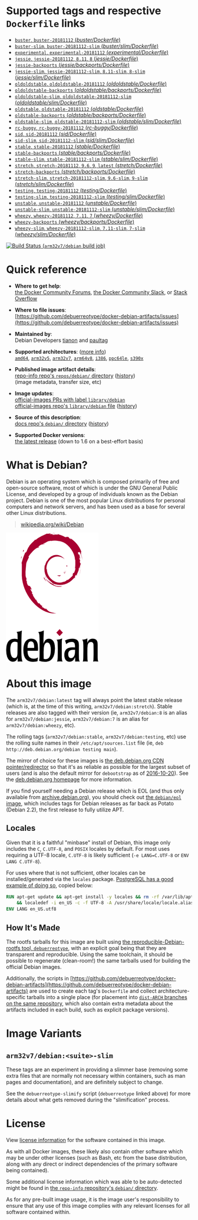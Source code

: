 <!--

********************************************************************************

WARNING:

    DO NOT EDIT "debian/README.md"

    IT IS AUTO-GENERATED

    (from the other files in "debian/" combined with a set of templates)

********************************************************************************

-->

# Supported tags and respective `Dockerfile` links

-	[`buster`, `buster-20181112` (*buster/Dockerfile*)](https://github.com/debuerreotype/docker-debian-artifacts/blob/f91aaadda68e30e1d36e148ac6934e5cf645aca1/buster/Dockerfile)
-	[`buster-slim`, `buster-20181112-slim` (*buster/slim/Dockerfile*)](https://github.com/debuerreotype/docker-debian-artifacts/blob/f91aaadda68e30e1d36e148ac6934e5cf645aca1/buster/slim/Dockerfile)
-	[`experimental`, `experimental-20181112` (*experimental/Dockerfile*)](https://github.com/debuerreotype/docker-debian-artifacts/blob/f91aaadda68e30e1d36e148ac6934e5cf645aca1/experimental/Dockerfile)
-	[`jessie`, `jessie-20181112`, `8.11`, `8` (*jessie/Dockerfile*)](https://github.com/debuerreotype/docker-debian-artifacts/blob/f91aaadda68e30e1d36e148ac6934e5cf645aca1/jessie/Dockerfile)
-	[`jessie-backports` (*jessie/backports/Dockerfile*)](https://github.com/debuerreotype/docker-debian-artifacts/blob/f91aaadda68e30e1d36e148ac6934e5cf645aca1/jessie/backports/Dockerfile)
-	[`jessie-slim`, `jessie-20181112-slim`, `8.11-slim`, `8-slim` (*jessie/slim/Dockerfile*)](https://github.com/debuerreotype/docker-debian-artifacts/blob/f91aaadda68e30e1d36e148ac6934e5cf645aca1/jessie/slim/Dockerfile)
-	[`oldoldstable`, `oldoldstable-20181112` (*oldoldstable/Dockerfile*)](https://github.com/debuerreotype/docker-debian-artifacts/blob/f91aaadda68e30e1d36e148ac6934e5cf645aca1/oldoldstable/Dockerfile)
-	[`oldoldstable-backports` (*oldoldstable/backports/Dockerfile*)](https://github.com/debuerreotype/docker-debian-artifacts/blob/f91aaadda68e30e1d36e148ac6934e5cf645aca1/oldoldstable/backports/Dockerfile)
-	[`oldoldstable-slim`, `oldoldstable-20181112-slim` (*oldoldstable/slim/Dockerfile*)](https://github.com/debuerreotype/docker-debian-artifacts/blob/f91aaadda68e30e1d36e148ac6934e5cf645aca1/oldoldstable/slim/Dockerfile)
-	[`oldstable`, `oldstable-20181112` (*oldstable/Dockerfile*)](https://github.com/debuerreotype/docker-debian-artifacts/blob/f91aaadda68e30e1d36e148ac6934e5cf645aca1/oldstable/Dockerfile)
-	[`oldstable-backports` (*oldstable/backports/Dockerfile*)](https://github.com/debuerreotype/docker-debian-artifacts/blob/f91aaadda68e30e1d36e148ac6934e5cf645aca1/oldstable/backports/Dockerfile)
-	[`oldstable-slim`, `oldstable-20181112-slim` (*oldstable/slim/Dockerfile*)](https://github.com/debuerreotype/docker-debian-artifacts/blob/f91aaadda68e30e1d36e148ac6934e5cf645aca1/oldstable/slim/Dockerfile)
-	[`rc-buggy`, `rc-buggy-20181112` (*rc-buggy/Dockerfile*)](https://github.com/debuerreotype/docker-debian-artifacts/blob/f91aaadda68e30e1d36e148ac6934e5cf645aca1/rc-buggy/Dockerfile)
-	[`sid`, `sid-20181112` (*sid/Dockerfile*)](https://github.com/debuerreotype/docker-debian-artifacts/blob/f91aaadda68e30e1d36e148ac6934e5cf645aca1/sid/Dockerfile)
-	[`sid-slim`, `sid-20181112-slim` (*sid/slim/Dockerfile*)](https://github.com/debuerreotype/docker-debian-artifacts/blob/f91aaadda68e30e1d36e148ac6934e5cf645aca1/sid/slim/Dockerfile)
-	[`stable`, `stable-20181112` (*stable/Dockerfile*)](https://github.com/debuerreotype/docker-debian-artifacts/blob/f91aaadda68e30e1d36e148ac6934e5cf645aca1/stable/Dockerfile)
-	[`stable-backports` (*stable/backports/Dockerfile*)](https://github.com/debuerreotype/docker-debian-artifacts/blob/f91aaadda68e30e1d36e148ac6934e5cf645aca1/stable/backports/Dockerfile)
-	[`stable-slim`, `stable-20181112-slim` (*stable/slim/Dockerfile*)](https://github.com/debuerreotype/docker-debian-artifacts/blob/f91aaadda68e30e1d36e148ac6934e5cf645aca1/stable/slim/Dockerfile)
-	[`stretch`, `stretch-20181112`, `9.6`, `9`, `latest` (*stretch/Dockerfile*)](https://github.com/debuerreotype/docker-debian-artifacts/blob/f91aaadda68e30e1d36e148ac6934e5cf645aca1/stretch/Dockerfile)
-	[`stretch-backports` (*stretch/backports/Dockerfile*)](https://github.com/debuerreotype/docker-debian-artifacts/blob/f91aaadda68e30e1d36e148ac6934e5cf645aca1/stretch/backports/Dockerfile)
-	[`stretch-slim`, `stretch-20181112-slim`, `9.6-slim`, `9-slim` (*stretch/slim/Dockerfile*)](https://github.com/debuerreotype/docker-debian-artifacts/blob/f91aaadda68e30e1d36e148ac6934e5cf645aca1/stretch/slim/Dockerfile)
-	[`testing`, `testing-20181112` (*testing/Dockerfile*)](https://github.com/debuerreotype/docker-debian-artifacts/blob/f91aaadda68e30e1d36e148ac6934e5cf645aca1/testing/Dockerfile)
-	[`testing-slim`, `testing-20181112-slim` (*testing/slim/Dockerfile*)](https://github.com/debuerreotype/docker-debian-artifacts/blob/f91aaadda68e30e1d36e148ac6934e5cf645aca1/testing/slim/Dockerfile)
-	[`unstable`, `unstable-20181112` (*unstable/Dockerfile*)](https://github.com/debuerreotype/docker-debian-artifacts/blob/f91aaadda68e30e1d36e148ac6934e5cf645aca1/unstable/Dockerfile)
-	[`unstable-slim`, `unstable-20181112-slim` (*unstable/slim/Dockerfile*)](https://github.com/debuerreotype/docker-debian-artifacts/blob/f91aaadda68e30e1d36e148ac6934e5cf645aca1/unstable/slim/Dockerfile)
-	[`wheezy`, `wheezy-20181112`, `7.11`, `7` (*wheezy/Dockerfile*)](https://github.com/debuerreotype/docker-debian-artifacts/blob/f91aaadda68e30e1d36e148ac6934e5cf645aca1/wheezy/Dockerfile)
-	[`wheezy-backports` (*wheezy/backports/Dockerfile*)](https://github.com/debuerreotype/docker-debian-artifacts/blob/f91aaadda68e30e1d36e148ac6934e5cf645aca1/wheezy/backports/Dockerfile)
-	[`wheezy-slim`, `wheezy-20181112-slim`, `7.11-slim`, `7-slim` (*wheezy/slim/Dockerfile*)](https://github.com/debuerreotype/docker-debian-artifacts/blob/f91aaadda68e30e1d36e148ac6934e5cf645aca1/wheezy/slim/Dockerfile)

[![Build Status](https://doi-janky.infosiftr.net/job/multiarch/job/arm32v7/job/debian/badge/icon) (`arm32v7/debian` build job)](https://doi-janky.infosiftr.net/job/multiarch/job/arm32v7/job/debian/)

# Quick reference

-	**Where to get help**:  
	[the Docker Community Forums](https://forums.docker.com/), [the Docker Community Slack](https://blog.docker.com/2016/11/introducing-docker-community-directory-docker-community-slack/), or [Stack Overflow](https://stackoverflow.com/search?tab=newest&q=docker)

-	**Where to file issues**:  
	[https://github.com/debuerreotype/docker-debian-artifacts/issues](https://github.com/debuerreotype/docker-debian-artifacts/issues)

-	**Maintained by**:  
	Debian Developers [tianon](https://qa.debian.org/developer.php?login=tianon) and [paultag](https://qa.debian.org/developer.php?login=paultag)

-	**Supported architectures**: ([more info](https://github.com/docker-library/official-images#architectures-other-than-amd64))  
	[`amd64`](https://hub.docker.com/r/amd64/debian/), [`arm32v5`](https://hub.docker.com/r/arm32v5/debian/), [`arm32v7`](https://hub.docker.com/r/arm32v7/debian/), [`arm64v8`](https://hub.docker.com/r/arm64v8/debian/), [`i386`](https://hub.docker.com/r/i386/debian/), [`ppc64le`](https://hub.docker.com/r/ppc64le/debian/), [`s390x`](https://hub.docker.com/r/s390x/debian/)

-	**Published image artifact details**:  
	[repo-info repo's `repos/debian/` directory](https://github.com/docker-library/repo-info/blob/master/repos/debian) ([history](https://github.com/docker-library/repo-info/commits/master/repos/debian))  
	(image metadata, transfer size, etc)

-	**Image updates**:  
	[official-images PRs with label `library/debian`](https://github.com/docker-library/official-images/pulls?q=label%3Alibrary%2Fdebian)  
	[official-images repo's `library/debian` file](https://github.com/docker-library/official-images/blob/master/library/debian) ([history](https://github.com/docker-library/official-images/commits/master/library/debian))

-	**Source of this description**:  
	[docs repo's `debian/` directory](https://github.com/docker-library/docs/tree/master/debian) ([history](https://github.com/docker-library/docs/commits/master/debian))

-	**Supported Docker versions**:  
	[the latest release](https://github.com/docker/docker-ce/releases/latest) (down to 1.6 on a best-effort basis)

# What is Debian?

Debian is an operating system which is composed primarily of free and open-source software, most of which is under the GNU General Public License, and developed by a group of individuals known as the Debian project. Debian is one of the most popular Linux distributions for personal computers and network servers, and has been used as a base for several other Linux distributions.

> [wikipedia.org/wiki/Debian](https://en.wikipedia.org/wiki/Debian)

![logo](https://raw.githubusercontent.com/docker-library/docs/b449be7df57e9ed9086bb5821bfb5d6cdc5d67a4/debian/logo.png)

# About this image

The `arm32v7/debian:latest` tag will always point the latest stable release (which is, at the time of this writing, `arm32v7/debian:stretch`). Stable releases are also tagged with their version (ie, `arm32v7/debian:8` is an alias for `arm32v7/debian:jessie`, `arm32v7/debian:7` is an alias for `arm32v7/debian:wheezy`, etc).

The rolling tags (`arm32v7/debian:stable`, `arm32v7/debian:testing`, etc) use the rolling suite names in their `/etc/apt/sources.list` file (ie, `deb http://deb.debian.org/debian testing main`).

The mirror of choice for these images is [the deb.debian.org CDN pointer/redirector](https://deb.debian.org) so that it's as reliable as possible for the largest subset of users (and is also the default mirror for `debootstrap` as of [2016-10-20](https://anonscm.debian.org/cgit/d-i/debootstrap.git/commit/?id=9e8bc60ad1ccf3a25ce7890526b70059f3e770de)). See the [deb.debian.org homepage](https://deb.debian.org) for more information.

If you find yourself needing a Debian release which is EOL (and thus only available from [archive.debian.org](http://archive.debian.org)), you should check out [the `debian/eol` image](https://hub.docker.com/r/debian/eol/), which includes tags for Debian releases as far back as Potato (Debian 2.2), the first release to fully utilize APT.

## Locales

Given that it is a faithful "minbase" install of Debian, this image only includes the `C`, `C.UTF-8`, and `POSIX` locales by default. For most uses requiring a UTF-8 locale, `C.UTF-8` is likely sufficient (`-e LANG=C.UTF-8` or `ENV LANG C.UTF-8`).

For uses where that is not sufficient, other locales can be installed/generated via the `locales` package. [PostgreSQL has a good example of doing so](https://github.com/docker-library/postgres/blob/69bc540ecfffecce72d49fa7e4a46680350037f9/9.6/Dockerfile#L21-L24), copied below:

```dockerfile
RUN apt-get update && apt-get install -y locales && rm -rf /var/lib/apt/lists/* \
	&& localedef -i en_US -c -f UTF-8 -A /usr/share/locale/locale.alias en_US.UTF-8
ENV LANG en_US.utf8
```

## How It's Made

The rootfs tarballs for this image are built using [the reproducible-Debian-rootfs tool, `debuerreotype`](https://github.com/debuerreotype/debuerreotype), with an explicit goal being that they are transparent and reproducible. Using the same toolchain, it should be possible to regenerate (clean-room!) the same tarballs used for building the official Debian images.

Additionally, the scripts in [https://github.com/debuerreotype/docker-debian-artifacts](https://github.com/debuerreotype/docker-debian-artifacts) are used to create each tag's `Dockerfile` and collect architecture-specific tarballs into a single place (for placement into [`dist-ARCH` branches on the same repository](https://github.com/debuerreotype/docker-debian-artifacts/branches), which also contain extra metadata about the artifacts included in each build, such as explicit package versions).

# Image Variants

## `arm32v7/debian:<suite>-slim`

These tags are an experiment in providing a slimmer base (removing some extra files that are normally not necessary within containers, such as man pages and documentation), and are definitely subject to change.

See the `debuerreotype-slimify` script (`debuerreotype` linked above) for more details about what gets removed during the "slimification" process.

# License

View [license information](https://www.debian.org/social_contract#guidelines) for the software contained in this image.

As with all Docker images, these likely also contain other software which may be under other licenses (such as Bash, etc from the base distribution, along with any direct or indirect dependencies of the primary software being contained).

Some additional license information which was able to be auto-detected might be found in [the `repo-info` repository's `debian/` directory](https://github.com/docker-library/repo-info/tree/master/repos/debian).

As for any pre-built image usage, it is the image user's responsibility to ensure that any use of this image complies with any relevant licenses for all software contained within.
